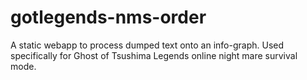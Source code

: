 # gotlegends-nms-order
A static webapp to process dumped text onto an info-graph. Used specifically for Ghost of Tsushima Legends online night mare survival mode.

